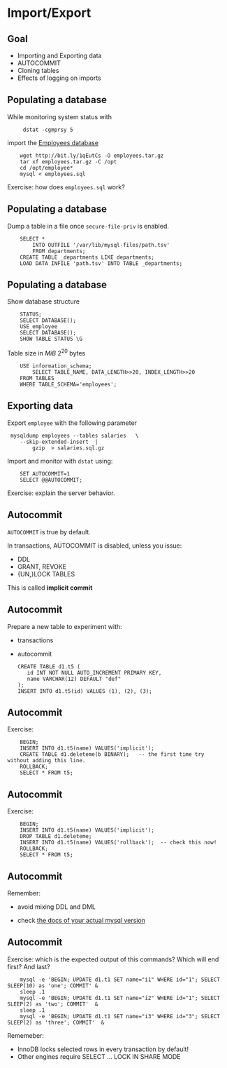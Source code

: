 
# Import/Export

## Goal

  - Importing and Exporting data
  - AUTOCOMMIT
  - Cloning tables
  - Effects of logging on imports


## Populating a database
While monitoring system status with
 
         dstat -cgmprsy 5
    
import the [Employees database](http://bit.ly/1qEutCs) 

        wget http://bit.ly/1qEutCs -O employees.tar.gz
        tar xf employees.tar.gz -C /opt
        cd /opt/employee*
        mysql < employees.sql

Exercise: how does `employees.sql` work?

## Populating a database

Dump a table in a file once `secure-file-priv` is enabled.

        SELECT * 
            INTO OUTFILE '/var/lib/mysql-files/path.tsv'
            FROM departments;
        CREATE TABLE _departments LIKE departments;
        LOAD DATA INFILE 'path.tsv' INTO TABLE _departments;


## Populating a database
Show database structure 

        STATUS;
        SELECT DATABASE();
        USE employee
        SELECT DATABASE();
        SHOW TABLE STATUS \G
        
Table size in $MiB$ $2^{20}$ bytes

        USE information_schema;
            SELECT TABLE_NAME, DATA_LENGTH>>20, INDEX_LENGTH>>20 
        FROM TABLES
        WHERE TABLE_SCHEMA='employees';
        

## Exporting data
Export  `employee` with the following parameter

     mysqldump employees --tables salaries   \
        --skip-extended-insert  | 
            gzip  > salaries.sql.gz
        
Import and monitor with `dstat` using: 
        
        SET AUTOCOMMIT=1
        SELECT @@AUTOCOMMIT;
        
Exercise: explain the server behavior.


## Autocommit

`AUTOCOMMIT` is true by default.

In transactions, AUTOCOMMIT is disabled, unless you issue:

  - DDL
  - GRANT, REVOKE
  - {UN,}LOCK TABLES

This is called **implicit commit**

## Autocommit

Prepare a new table to experiment with:

  - transactions
  - autocommit


        CREATE TABLE d1.t5 (
           id INT NOT NULL AUTO_INCREMENT PRIMARY KEY,
           name VARCHAR(12) DEFAULT "def"
        );
        INSERT INTO d1.t5(id) VALUES (1), (2), (3); 


## Autocommit

Exercise: 

        BEGIN; 
        INSERT INTO d1.t5(name) VALUES('implicit'); 
        CREATE TABLE d1.deleteme(b BINARY);   -- the first time try without adding this line.
        ROLLBACK; 
        SELECT * FROM t5;

## Autocommit

Exercise: 

        BEGIN; 
        INSERT INTO d1.t5(name) VALUES('implicit'); 
        DROP TABLE d1.deleteme;   
        INSERT INTO d1.t5(name) VALUES('rollback');  -- check this now!
        ROLLBACK; 
        SELECT * FROM t5;


## Autocommit

Remember:

  - avoid mixing DDL and DML

  - check [the docs of your actual mysql version](https://dev.mysql.com/doc/refman/5.7/en/implicit-commit.html)

## Autocommit

Exercise: which is the expected output of this commands? Which will end first? And last?

        
        mysql -e 'BEGIN; UPDATE d1.t1 SET name="i1" WHERE id="1"; SELECT SLEEP(10) as 'one'; COMMIT' &
        sleep .1
        mysql -e 'BEGIN; UPDATE d1.t1 SET name="i2" WHERE id="1"; SELECT SLEEP(2) as 'two'; COMMIT'  &
        sleep .1
        mysql -e 'BEGIN; UPDATE d1.t1 SET name="i3" WHERE id="3"; SELECT SLEEP(2) as 'three'; COMMIT'  &

Rememeber: 

  - InnoDB locks selected rows in every transaction by default!
  - Other engines require SELECT ... LOCK IN SHARE MODE
     
     
        
